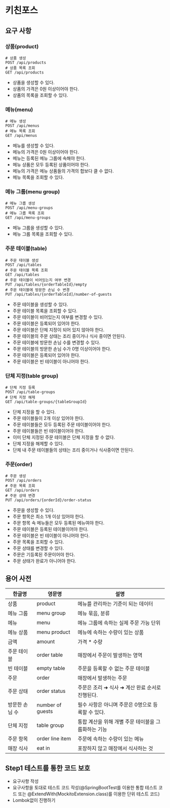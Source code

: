 # 키친포스

## 요구 사항
### 상품(product)
```text
# 상품 생성
POST /api/products
# 상품 목록 조회
GET /api/products
```
- 상품을 생성할 수 있다.
- 상품의 가격은 0원 이상이어야 한다.
- 상품의 목록을 조회할 수 있다.

### 메뉴(menu)
```text
# 메뉴 생성
POST /api/menus
# 메뉴 목록 조회
GET /api/menus
```
- 메뉴를 생성할 수 있다.
- 메뉴의 가격은 0원 이상이어야 한다.
- 메뉴는 등록된 메뉴 그룹에 속해야 한다.
- 메뉴 상품은 모두 등록된 상품이어야 한다.
- 메뉴의 가격은 메뉴 상품들의 가격의 합보다 클 수 없다.
- 메뉴 목록을 조회할 수 있다.

### 메뉴 그룹(menu group)
```text
# 메뉴 그룹 생성
POST /api/menu-groups
# 메뉴 그룹 목록 조회
GET /api/menu-groups
```
- 메뉴 그룹을 생성할 수 있다.
- 메뉴 그룹 목록을 조회할 수 있다.

### 주문 테이블(table)
```text
# 주문 테이블 생성
POST /api/tables
# 주문 테이블 목록 조회
GET /api/tables
# 주문 테이블이 비어있는지 여부 변경
PUT /api/tables/{orderTableId}/empty
# 주문 테이블에 방문한 손님 수 변경
PUT /api/tables/{orderTableId]/number-of-guests
```
- 주문 테이블을 생성할 수 있다.
- 주문 테이블 목록을 조회할 수 있다.
- 주문 테이블이 비어있는지 여부를 변경할 수 있다.
- 주문 테이블은 등록되어 있어야 한다.
- 주문 테이블은 단체 지정이 되어 있지 않아야 한다.
- 주문 테이블의 주문 상태는 조리 중이거나 식사 중이면 안된다.
- 주문 테이블에 방문한 손님 수를 변경할 수 있다.
- 주문 테이블의 방문한 손님 수가 0명 이상이어야 한다.
- 주문 테이블은 등록되어 있어야 한다.
- 주문 테이블은 빈 테이블이 아니어야 한다.

### 단체 지정(table group)
```text
# 단체 지정 등록
POST /api/table-groups
# 단체 지정 해제
GET /api/table-groups/{tableGroupId}
```
- 단체 지정을 할 수 있다.
- 주문 테이블들이 2개 이상 있어야 한다.
- 주문 테이블들은 모두 등록된 주문 테이블이어야 한다.
- 주문 테이블들은 빈 테이블이어야 한다.
- 이미 단체 지정된 주문 테이블은 단체 지정을 할 수 없다.
- 단체 지정을 해제할 수 있다.
- 단체 내 주문 테이블들의 상태는 조리 중이거나 식사중이면 안된다.

### 주문(order)
```text
# 주문 생성
POST /api/orders
# 주문 목록 조회
GET /api/orders
# 주문 상태 변경
PUT /api/orders/{orderId}/order-status
```
- 주문을 생성할 수 있다.
- 주문 항목은 최소 1개 이상 있어야 한다.
- 주문 항목 속 메뉴들은 모두 등록된 메뉴여야 한다.
- 주문 테이블은 등록된 테이블이어야 한다.
- 주문 테이블은 빈 테이블이 아니어야 한다.
- 주문 목록을 조회할 수 있다.
- 주문 상태를 변경할 수 있다.
- 주문은 기등록된 주문이어야 한다.
- 주문 상태가 완료가 아니어야 한다.

## 용어 사전

| 한글명      | 영문명              | 설명                            |
|----------|------------------|-------------------------------|
| 상품       | product          | 메뉴를 관리하는 기준이 되는 데이터           |
| 메뉴 그룹    | menu group       | 메뉴 묶음, 분류                     |
| 메뉴       | menu             | 메뉴 그룹에 속하는 실제 주문 가능 단위        |
| 메뉴 상품    | menu product     | 메뉴에 속하는 수량이 있는 상품             |
| 금액       | amount           | 가격 * 수량                       |
| 주문 테이블   | order table      | 매장에서 주문이 발생하는 영역              |
| 빈 테이블    | empty table      | 주문을 등록할 수 없는 주문 테이블           |
| 주문       | order            | 매장에서 발생하는 주문                  |
| 주문 상태    | order status     | 주문은 조리 ➜ 식사 ➜ 계산 완료 순서로 진행된다. |
| 방문한 손님 수 | number of guests | 필수 사항은 아니며 주문은 0명으로 등록할 수 있다. |
| 단체 지정    | table group      | 통합 계산을 위해 개별 주문 테이블을 그룹화하는 기능 |
| 주문 항목    | order line item  | 주문에 속하는 수량이 있는 메뉴             |
| 매장 식사    | eat in           | 포장하지 않고 매장에서 식사하는 것           |

## Step1 테스트를 통한 코드 보호
- 요구사항 작성
- 요구사항을 토대로 테스트 코드 작성(@SpringBootTest를 이용한 통합 테스트 코드 또는 @ExtendWith(MockitoExtension.class)를 이용한 단위 테스트 코드)
- Lombok없이 진행하기
